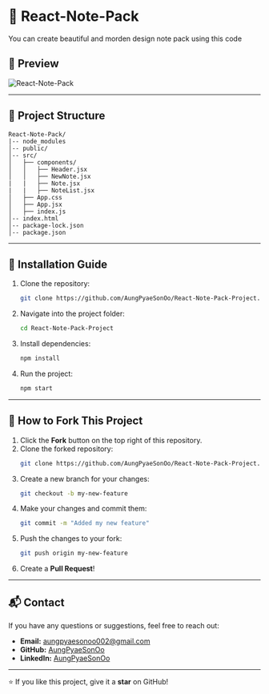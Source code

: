 # 📌 React-Note-Pack

You can create beautiful and morden design note pack using this code

## 📸 Preview

![React-Note-Pack]()


---

## 📂 Project Structure
```
React-Note-Pack/
|-- node_modules
│-- public/
│-- src/
│   ├── components/  
│   │   ├── Header.jsx
│   │   ├── NewNote.jsx
|   |   ├── Note.jsx
|   |   ├── NoteList.jsx
│   ├── App.css
│   ├── App.jsx
│   ├── index.js
│-- index.html
│-- package-lock.json
│-- package.json
```

---

## 🚀 Installation Guide

1. Clone the repository:
   ```bash
   git clone https://github.com/AungPyaeSonOo/React-Note-Pack-Project.git
   ```
2. Navigate into the project folder:
   ```bash
   cd React-Note-Pack-Project
   ```
3. Install dependencies:
   ```bash
   npm install
   ```
4. Run the project:
   ```bash
   npm start
   ```

---

## 🍴 How to Fork This Project
1. Click the **Fork** button on the top right of this repository.
2. Clone the forked repository:
   ```bash
   git clone https://github.com/AungPyaeSonOo/React-Note-Pack-Project.git
   ```
3. Create a new branch for your changes:
   ```bash
   git checkout -b my-new-feature
   ```
4. Make your changes and commit them:
   ```bash
   git commit -m "Added my new feature"
   ```
5. Push the changes to your fork:
   ```bash
   git push origin my-new-feature
   ```
6. Create a **Pull Request**!

---

## 📬 Contact

If you have any questions or suggestions, feel free to reach out:
- **Email:** aungpyaesonoo002@gmail.com
- **GitHub:** [AungPyaeSonOo](https://github.com/AungPyaeSonOo)
- **LinkedIn:** [AungPyaeSonOo](www.linkedin.com/in/aung-pyae-son-oo-635761354)

---

⭐ If you like this project, give it a **star** on GitHub!
 

